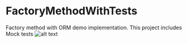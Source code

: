 # FactoryMethodWithTests
Factory method with ORM demo implementation. This project includes Mock tests
![alt text](https://github.com/[username]/[reponame]/blob/[branch]/FactoryMethod_Schema.svg?raw=true)

